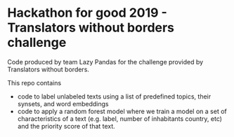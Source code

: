 # Hackathon for good 2019 - Translators without borders challenge

Code produced by team Lazy Pandas for the challenge provided by Translators without borders.

This repo contains
- code to label unlabeled texts using a list of predefined topics, their synsets, and word embeddings
- code to apply a random forest model where we train a model on a set of characteristics of a text (e.g. label, number of inhabitants country, etc) and the priority score of that text. 

